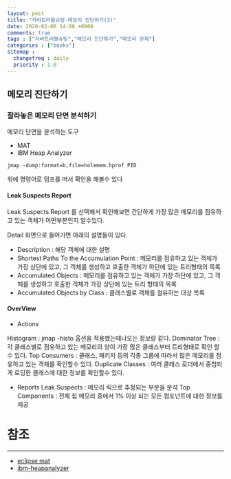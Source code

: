 ```yaml
---
layout: post
title: "자바트러블슈팅-메모리 진단하기(3)"
date: 2020-02-06 14:08 +0900
comments: true
tags : ["자바트러블슈팅","메모리 진단하기","메모리 문제"]
categories : ["books"]
sitemap :
  changefreq : daily
  priority : 1.0
---
```


## 메모리 진단하기

### 잘라놓은 메모리 단면 분석하기

메모리 단면을 분석하는 도구

* MAT
* IBM Heap Analyzer

```
jmap -dump:format=b,file=holemem.hprof PID

```

위에 명령어로 덤프를 떠서 확인을 해볼수 있다

#### Leak Suspects Report

Leak Suspects Report 를 선택해서 확인해보면 간단하게 가장 많은 메모리를 점유하고 있는 객체가 어떤부분인지 알수있다.

Detail 화면으로 들어가면 아래의 설명들이 있다.

* Description : 해당 객체에 대한 설명
* Shortest Paths To the Accumulation Point : 메모리를 점유하고 있는 객체가 가장 상단에 있고, 그 객체를 생성하고 호출한 객체가 하단에 있는 트리형태의 목록
* Accumulated Objects : 메모리를 점유하고 있는 객체가 가장 하단에 있고, 그 객체를 생성하고 호출한 객체가 가장 상단에 있는 트리 형태의 목록
* Accumulated Objects by Class : 클래스별로 객체를 점유하는 대상 목록

#### OverView

* Actions

Histogram : jmap -histo 옵션을 적용했는때나오는 정보랑 같다.
Dominator Tree : 각 클래스별로 점유하고 있는 메모리의 양이 가장 많은 클래스부터 트리형태로 확인 할수 있다.
Top Consumers : 클래스, 패키지 등의 각종 그룹에 따라서 많은 메모리를 점유하고 있는 객체를 확인할수 있다.
Duplicate Classes : 여러 클래스 로더에서 중첩되게 로딩한 클래스에 대한 정보를 확인할수 있다.

* Reports
Leak Suspects : 메모리 릭으로 추정되는 부분을 분석
Top Components : 전체 힙 메모리 중에서 1% 이상 되는 모든 컴포넌트에 대한 정보를 제공



# 참조
-----
* [eclipse mat](https://www.eclipse.org/mat/)
* [ibm-heapanalyzer](https://www.ibm.com/support/pages/ibm-heapanalyzer)


